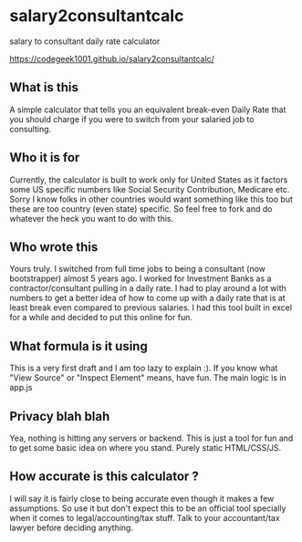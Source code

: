 # salary2consultantcalc
salary to consultant daily rate calculator

https://codegeek1001.github.io/salary2consultantcalc/

## What is this

A simple calculator that tells you an equivalent break-even Daily Rate that you should charge if you were to switch from your salaried job to consulting.

## Who it is for

Currently, the calculator is built to work only for United States as it factors some US specific numbers like Social Security Contribution, Medicare etc. Sorry I know folks in other countries would want something like this too but these are too country (even state) specific. So feel free to fork and do whatever the heck you want to do with this. 

## Who wrote this

Yours truly. I switched from full time jobs to being a consultant (now bootstrapper) almost 5 years ago. I worked for Investment Banks as a contractor/consultant pulling in a daily rate. I had to play around a lot with numbers to get a better idea of how to come up with a daily rate that is at least break even compared to previous salaries. I had this tool built in excel for a while and decided to put this online for fun.

## What formula is it using

This is a very first draft and I am too lazy to explain :). If you know what "View Source" or "Inspect Element" means, have fun. The main logic is in app.js

## Privacy blah blah

Yea, nothing is hitting any servers or backend. This is just a tool for fun and to get some basic idea on where you stand. Purely static HTML/CSS/JS.

## How accurate is this calculator ?
I will say it is fairly close to being accurate even though it makes  a few assumptions. So use it but don't expect this to be an official tool specially when it comes to legal/accounting/tax stuff. Talk to your accountant/tax lawyer before deciding anything.

